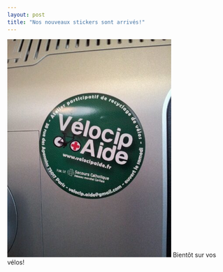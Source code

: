 ```yaml
---
layout: post
title: "Nos nouveaux stickers sont arrivés!"
---
```



![image](/assets/old/wpid-2011-11-14-16.52.27.jpg)
Bientôt sur vos vélos!
